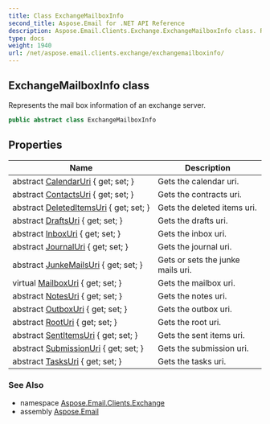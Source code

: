 ```yaml
---
title: Class ExchangeMailboxInfo
second_title: Aspose.Email for .NET API Reference
description: Aspose.Email.Clients.Exchange.ExchangeMailboxInfo class. Represents the mail box information of an exchange server
type: docs
weight: 1940
url: /net/aspose.email.clients.exchange/exchangemailboxinfo/
---
```

## ExchangeMailboxInfo class

Represents the mail box information of an exchange server.

```csharp
public abstract class ExchangeMailboxInfo
```

## Properties

| Name | Description |
| --- | --- |
| abstract [CalendarUri](../../aspose.email.clients.exchange/exchangemailboxinfo/calendaruri/) { get; set; } | Gets the calendar uri. |
| abstract [ContactsUri](../../aspose.email.clients.exchange/exchangemailboxinfo/contactsuri/) { get; set; } | Gets the contracts uri. |
| abstract [DeletedItemsUri](../../aspose.email.clients.exchange/exchangemailboxinfo/deleteditemsuri/) { get; set; } | Gets the deleted items uri. |
| abstract [DraftsUri](../../aspose.email.clients.exchange/exchangemailboxinfo/draftsuri/) { get; set; } | Gets the drafts uri. |
| abstract [InboxUri](../../aspose.email.clients.exchange/exchangemailboxinfo/inboxuri/) { get; set; } | Gets the inbox uri. |
| abstract [JournalUri](../../aspose.email.clients.exchange/exchangemailboxinfo/journaluri/) { get; set; } | Gets the journal uri. |
| abstract [JunkeMailsUri](../../aspose.email.clients.exchange/exchangemailboxinfo/junkemailsuri/) { get; set; } | Gets or sets the junke mails uri. |
| virtual [MailboxUri](../../aspose.email.clients.exchange/exchangemailboxinfo/mailboxuri/) { get; set; } | Gets the mailbox uri. |
| abstract [NotesUri](../../aspose.email.clients.exchange/exchangemailboxinfo/notesuri/) { get; set; } | Gets the notes uri. |
| abstract [OutboxUri](../../aspose.email.clients.exchange/exchangemailboxinfo/outboxuri/) { get; set; } | Gets the outbox uri. |
| abstract [RootUri](../../aspose.email.clients.exchange/exchangemailboxinfo/rooturi/) { get; set; } | Gets the root uri. |
| abstract [SentItemsUri](../../aspose.email.clients.exchange/exchangemailboxinfo/sentitemsuri/) { get; set; } | Gets the sent items uri. |
| abstract [SubmissionUri](../../aspose.email.clients.exchange/exchangemailboxinfo/submissionuri/) { get; set; } | Gets the submission uri. |
| abstract [TasksUri](../../aspose.email.clients.exchange/exchangemailboxinfo/tasksuri/) { get; set; } | Gets the tasks uri. |

### See Also

* namespace [Aspose.Email.Clients.Exchange](../../aspose.email.clients.exchange/)
* assembly [Aspose.Email](../../)


